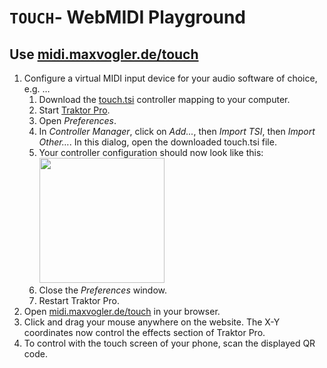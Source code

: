 # `TOUCH`- WebMIDI Playground

## Use [midi.maxvogler.de/touch](https://midi.maxvogler.de/touch)
1. Configure a virtual MIDI input device for your audio software of choice, e.g. …
   1. Download the [touch.tsi](https://raw.githubusercontent.com/max-vogler/midi/master/touch/touch.tsi) controller mapping to your computer.
   1. Start [Traktor Pro](https://www.native-instruments.com/en/products/traktor/dj-software/traktor-pro-3/).
   1. Open *Preferences*.
   1. In *Controller Manager*, click on *Add...*, then *Import TSI*, then *Import Other…*. In this dialog, open the downloaded
      touch.tsi file.
   1. Your controller configuration should now look like this:  
      <img src="https://user-images.githubusercontent.com/864168/80528573-72106c00-8996-11ea-9ce7-df7981696e2a.png" height="200">
   1. Close the *Preferences* window.
   1. Restart Traktor Pro.
1. Open [midi.maxvogler.de/touch](https://midi.maxvogler.de/touch) in your browser.
1. Click and drag your mouse anywhere on the website. The X-Y coordinates now control the effects section of Traktor Pro.
1. To control with the touch screen of your phone, scan the displayed QR code.
